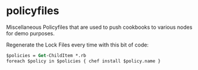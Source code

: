 # policyfiles

Miscellaneous Policyfiles that are used to push cookbooks to various nodes for demo purposes.

Regenerate the Lock Files every time with this bit of code:

```ps
$policies = Get-ChildItem *.rb
foreach $policy in $policies { chef install $policy.name }
```
